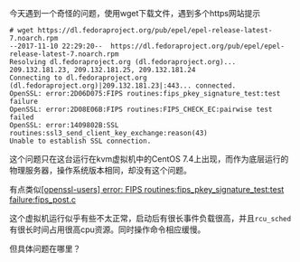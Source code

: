 今天遇到一个奇怪的问题，使用wget下载文件，遇到多个https网站提示

```
# wget https://dl.fedoraproject.org/pub/epel/epel-release-latest-7.noarch.rpm
--2017-11-10 22:29:20--  https://dl.fedoraproject.org/pub/epel/epel-release-latest-7.noarch.rpm
Resolving dl.fedoraproject.org (dl.fedoraproject.org)... 209.132.181.23, 209.132.181.25, 209.132.181.24
Connecting to dl.fedoraproject.org (dl.fedoraproject.org)|209.132.181.23|:443... connected.
OpenSSL: error:2D06D075:FIPS routines:fips_pkey_signature_test:test failure
OpenSSL: error:2D08E06B:FIPS routines:FIPS_CHECK_EC:pairwise test failed
OpenSSL: error:1409802B:SSL routines:ssl3_send_client_key_exchange:reason(43)
Unable to establish SSL connection.
```

这个问题只在这台运行在kvm虚拟机中的CentOS 7.4上出现，而作为底层运行的物理服务器，操作系统版本相同，却没有这个问题。

有点类似[[openssl-users] error: FIPS routines:fips_pkey_signature_test:test failure:fips_post.c](https://mta.openssl.org/pipermail/openssl-users/2016-August/004316.html)

这个虚拟机运行似乎有些不太正常，启动后有很长事件负载很高，并且`rcu_sched`有很长时间占用很高cpu资源。同时操作命令相应缓慢。

但具体问题在哪里？

